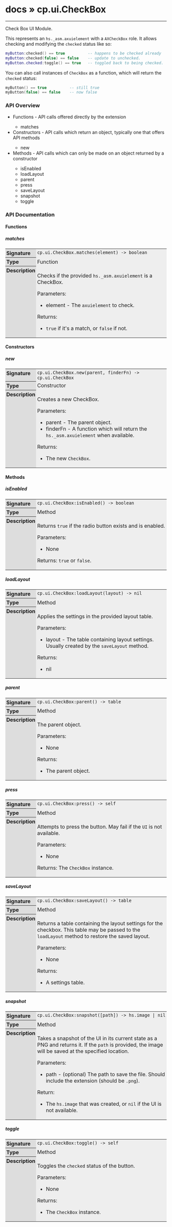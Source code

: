 # [docs](index.md) » cp.ui.CheckBox
---

Check Box UI Module.

This represents an `hs._asm.axuielement` with a `AXCheckBox` role.
It allows checking and modifying the `checked` status like so:

```lua
myButton:checked() == true			-- happens to be checked already
myButton:checked(false) == false	-- update to unchecked.
myButton.checked:toggle() == true	-- toggled back to being checked.
```

You can also call instances of `CheckBox` as a function, which will return
the `checked` status:

```lua
myButton() == true			-- still true
myButton(false) == false	-- now false
```

<style type="text/css">
	a { text-decoration: none; }
	a:hover { text-decoration: underline; }
	th { background-color: #DDDDDD; vertical-align: top; padding: 3px; }
	td { width: 100%; background-color: #EEEEEE; vertical-align: top; padding: 3px; }
	table { width: 100% ; border: 1px solid #0; text-align: left; }
	section > table table td { width: 0; }
</style>
<link rel="stylesheet" href="../../css/docs.css" type="text/css" media="screen" />
<h3>API Overview</h3>
<ul>
<li>Functions - API calls offered directly by the extension</li>
  <ul>
	<li><a href="#matches">matches</a></li>
  </ul>
<li>Constructors - API calls which return an object, typically one that offers API methods</li>
  <ul>
	<li><a href="#new">new</a></li>
  </ul>
<li>Methods - API calls which can only be made on an object returned by a constructor</li>
  <ul>
	<li><a href="#isEnabled">isEnabled</a></li>
	<li><a href="#loadLayout">loadLayout</a></li>
	<li><a href="#parent">parent</a></li>
	<li><a href="#press">press</a></li>
	<li><a href="#saveLayout">saveLayout</a></li>
	<li><a href="#snapshot">snapshot</a></li>
	<li><a href="#toggle">toggle</a></li>
  </ul>
</ul>
<h3>API Documentation</h3>
<h4 class="documentation-section">Functions</h4>
  <section id="matches">
	<h5><a href="#matches">matches</a></h5>
	<table>
	  <tr>
		<th>Signature</th>
		<td><code>cp.ui.CheckBox.matches(element) -&gt; boolean</code></td>
	  </tr>
	  <tr>
		<th>Type</th>
		<td>Function</td>
	  </tr>
	  <tr>
		<th>Description</th>
		<td><p>Checks if the provided <code>hs._asm.axuielement</code> is a CheckBox.</p>
<p>Parameters:</p>
<ul>
<li>element      - The <code>axuielement</code> to check.</li>
</ul>
<p>Returns:</p>
<ul>
<li><code>true</code> if it's a match, or <code>false</code> if not.</li>
</ul>
</td>
	  </tr>
	</table>
  </section>
<h4 class="documentation-section">Constructors</h4>
  <section id="new">
	<h5><a href="#new">new</a></h5>
	<table>
	  <tr>
		<th>Signature</th>
		<td><code>cp.ui.CheckBox.new(parent, finderFn) -&gt; cp.ui.CheckBox</code></td>
	  </tr>
	  <tr>
		<th>Type</th>
		<td>Constructor</td>
	  </tr>
	  <tr>
		<th>Description</th>
		<td><p>Creates a new CheckBox.</p>
<p>Parameters:</p>
<ul>
<li>parent       - The parent object.</li>
<li>finderFn     - A function which will return the <code>hs._asm.axuielement</code> when available.</li>
</ul>
<p>Returns:</p>
<ul>
<li>The new <code>CheckBox</code>.</li>
</ul>
</td>
	  </tr>
	</table>
  </section>
<h4 class="documentation-section">Methods</h4>
  <section id="isEnabled">
	<h5><a href="#isEnabled">isEnabled</a></h5>
	<table>
	  <tr>
		<th>Signature</th>
		<td><code>cp.ui.CheckBox:isEnabled() -&gt; boolean</code></td>
	  </tr>
	  <tr>
		<th>Type</th>
		<td>Method</td>
	  </tr>
	  <tr>
		<th>Description</th>
		<td><p>Returns <code>true</code> if the radio button exists and is enabled.</p>
<p>Parameters:</p>
<ul>
<li>None</li>
</ul>
<p>Returns:
<code>true</code> or <code>false</code>.</p>
</td>
	  </tr>
	</table>
  </section>
  <section id="loadLayout">
	<h5><a href="#loadLayout">loadLayout</a></h5>
	<table>
	  <tr>
		<th>Signature</th>
		<td><code>cp.ui.CheckBox:loadLayout(layout) -&gt; nil</code></td>
	  </tr>
	  <tr>
		<th>Type</th>
		<td>Method</td>
	  </tr>
	  <tr>
		<th>Description</th>
		<td><p>Applies the settings in the provided layout table.</p>
<p>Parameters:</p>
<ul>
<li>layout       - The table containing layout settings. Usually created by the <code>saveLayout</code> method.</li>
</ul>
<p>Returns:</p>
<ul>
<li>nil</li>
</ul>
</td>
	  </tr>
	</table>
  </section>
  <section id="parent">
	<h5><a href="#parent">parent</a></h5>
	<table>
	  <tr>
		<th>Signature</th>
		<td><code>cp.ui.CheckBox:parent() -&gt; table</code></td>
	  </tr>
	  <tr>
		<th>Type</th>
		<td>Method</td>
	  </tr>
	  <tr>
		<th>Description</th>
		<td><p>The parent object.</p>
<p>Parameters:</p>
<ul>
<li>None</li>
</ul>
<p>Returns:</p>
<ul>
<li>The parent object.</li>
</ul>
</td>
	  </tr>
	</table>
  </section>
  <section id="press">
	<h5><a href="#press">press</a></h5>
	<table>
	  <tr>
		<th>Signature</th>
		<td><code>cp.ui.CheckBox:press() -&gt; self</code></td>
	  </tr>
	  <tr>
		<th>Type</th>
		<td>Method</td>
	  </tr>
	  <tr>
		<th>Description</th>
		<td><p>Attempts to press the button. May fail if the <code>UI</code> is not available.</p>
<p>Parameters:</p>
<ul>
<li>None</li>
</ul>
<p>Returns:
The <code>CheckBox</code> instance.</p>
</td>
	  </tr>
	</table>
  </section>
  <section id="saveLayout">
	<h5><a href="#saveLayout">saveLayout</a></h5>
	<table>
	  <tr>
		<th>Signature</th>
		<td><code>cp.ui.CheckBox:saveLayout() -&gt; table</code></td>
	  </tr>
	  <tr>
		<th>Type</th>
		<td>Method</td>
	  </tr>
	  <tr>
		<th>Description</th>
		<td><p>Returns a table containing the layout settings for the checkbox.
This table may be passed to the <code>loadLayout</code> method to restore the saved layout.</p>
<p>Parameters:</p>
<ul>
<li>None</li>
</ul>
<p>Returns:</p>
<ul>
<li>A settings table.</li>
</ul>
</td>
	  </tr>
	</table>
  </section>
  <section id="snapshot">
	<h5><a href="#snapshot">snapshot</a></h5>
	<table>
	  <tr>
		<th>Signature</th>
		<td><code>cp.ui.CheckBox:snapshot([path]) -&gt; hs.image | nil</code></td>
	  </tr>
	  <tr>
		<th>Type</th>
		<td>Method</td>
	  </tr>
	  <tr>
		<th>Description</th>
		<td><p>Takes a snapshot of the UI in its current state as a PNG and returns it.
If the <code>path</code> is provided, the image will be saved at the specified location.</p>
<p>Parameters:</p>
<ul>
<li>path     - (optional) The path to save the file. Should include the extension (should be <code>.png</code>).</li>
</ul>
<p>Return:</p>
<ul>
<li>The <code>hs.image</code> that was created, or <code>nil</code> if the UI is not available.</li>
</ul>
</td>
	  </tr>
	</table>
  </section>
  <section id="toggle">
	<h5><a href="#toggle">toggle</a></h5>
	<table>
	  <tr>
		<th>Signature</th>
		<td><code>cp.ui.CheckBox:toggle() -&gt; self</code></td>
	  </tr>
	  <tr>
		<th>Type</th>
		<td>Method</td>
	  </tr>
	  <tr>
		<th>Description</th>
		<td><p>Toggles the <code>checked</code> status of the button.</p>
<p>Parameters:</p>
<ul>
<li>None</li>
</ul>
<p>Returns:</p>
<ul>
<li>The <code>CheckBox</code> instance.</li>
</ul>
</td>
	  </tr>
	</table>
  </section>
